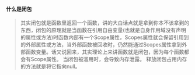 #### 什么是闭包
> 其实闭包就是函数里返回一个函数，讲的大白话点就是拿到你本不该拿到的东西，闭包的原理就是当函数在引用自由变量(也就是自身作用域没有声明的属性或方法)时函数内部有一个Scope属性，Scopes属性就会保留引用到的外部属性或方法，当外部函数被回收时，仍然能通过Scopes属性拿到外部函数变量。话又说回来，其实理论上来讲函数就是闭包，因为每个函数都会有Scope属性。
当闭包被滥用时，会导致内存泄露。
释放闭包占用内存的方法就是将它指向null。

